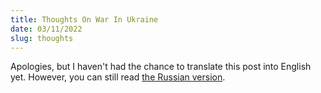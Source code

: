 ```yaml
---
title: Thoughts On War In Ukraine
date: 03/11/2022
slug: thoughts
---
```


Apologies, but I haven't had the chance to translate this post into English yet. However, you can still read [the Russian version](/notes/thoughts/?lng=ru).
